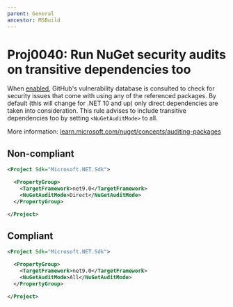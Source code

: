 ```yaml
---
parent: General
ancestor: MSBuild
---
```


# Proj0040: Run NuGet security audits on transitive dependencies too

When [enabled](Proj0004.md), GitHub's vulnerability database is consulted to
check for security issues that come with using any of the referenced packages.
By default (this will change for .NET 10 and up) only direct dependencies are
taken into consideration. This rule advises to include transitive dependencies too by setting
`<NuGetAuditMode>` to all.

More information: [learn.microsoft.com/nuget/concepts/auditing-packages](https://learn.microsoft.com/nuget/concepts/auditing-packages)

## Non-compliant
``` xml
<Project Sdk="Microsoft.NET.Sdk">

  <PropertyGroup>
    <TargetFramework>net9.0</TargetFramework>
    <NuGetAuditMode>Direct</NuGetAuditMode>
  </PropertyGroup>

</Project>
```

## Compliant
``` xml
<Project Sdk="Microsoft.NET.Sdk">

  <PropertyGroup>
    <TargetFramework>net9.0</TargetFramework>
    <NuGetAuditMode>All</NuGetAuditMode>
  </PropertyGroup>

</Project>
```
